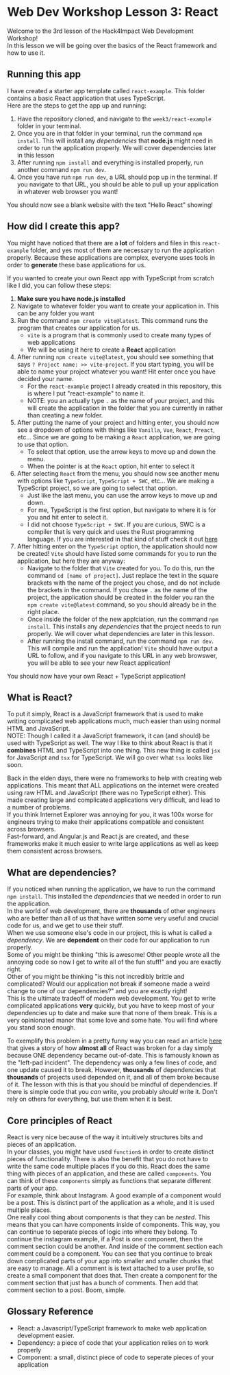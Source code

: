 # Web Dev Workshop Lesson 3: React
Welcome to the 3rd lesson of the Hack4Impact Web Development Workshop!  
In this lesson we will be going over the basics of the React framework and how to use it. 

## Running this app
I have created a starter app template called ```react-example```. This folder contains a basic React application that uses TypeScript.  
Here are the steps to get the app up and running:
1. Have the repository cloned, and navigate to the ```week3/react-example``` folder in your terminal.
1. Once you are in that folder in your terminal, run the command ```npm install```. This will install any *dependencies* that **node.js** might need in order to run the application properly. We will cover dependencies later in this lesson
1. After running ```npm install``` and everything is installed properly, run another command ```npm run dev```.
1. Once you have run ```npm run dev```, a URL should pop up in the terminal. If you navigate to that URL, you should be able to pull up your application in whatever web browser you want!

You should now see a blank website with the text "Hello React" showing!

## How did I create this app?
You might have noticed that there are a **lot** of folders and files in this ```react-example``` folder, and yes most of them are necessary to run the application properly. Because these applications are complex, everyone uses tools in order to **generate** these base applications for us. 

If you wanted to create your own React app with TypeScript from scratch like I did, you can follow these steps:
1. **Make sure you have node.js installed**
1. Navigate to whatever folder you want to create your application in. This can be any folder you want
1. Run the command ```npm create vite@latest```. This command runs the program that creates our application for us.
    - ```vite``` is a program that is commonly used to create many types of web applications
    - We will be using it here to create a **React** application
1. After running ```npm create vite@latest```, you should see something that says ```? Project name: >> vite-project```. If you start typing, you will be able to name your project whatever you want! Hit enter once you have decided your name.
    - For the ```react-example``` project I already created in this repository, this is where I put "react-example" to name it.
    - NOTE: you an actually type ```.``` as the name of your project, and this will create the application in the folder that you are currently in rather than creating a new folder. 
1. After putting the name of your project and hitting enter, you should now see a dropdown of options with things like ```Vanilla```, ```Vue```, ```React```, ```Preact```, etc... Since we are going to be making a ```React``` application, we are going to use that option. 
    - To select that option, use the arrow keys to move up and down the menu.
    - When the pointer is at the ```React``` option, hit enter to select it
1. After selecting ```React``` from the menu, you should now see another menu with options like ```TypeScript```, ```TypeScript + SWC```, etc... We are making a TypeScript project, so we are going to select that option.
    - Just like the last menu, you can use the arrow keys to move up and down.
    - For me, TypeScript is the first option, but navigate to where it is for you and hit enter to select it.
    - I did not choose ```TypeScript + SWC```. If you are curious, SWC is a compiler that is very quick and uses the Rust programming language. If you are interested in that kind of stuff check it out [here](https://swc.rs/)
1. After hitting enter on the ```TypeScript``` option, the application should now be created! ```Vite``` should have listed some commands for you to run the application, but here they are anyway:
    - Navigate to the folder that ```Vite``` created for you. To do this, run the command ```cd [name of project]```. Just replace the text in the square brackets with the name of the project you chose, and do not include the brackets in the command. If you chose ```.``` as the name of the project, the application should be created in the folder you ran the ```npm create vite@latest``` command, so you should already be in the right place.
    - Once inside the folder of the new applciation, run the command ```npm install```. This installs any *dependencies* that the project needs to run properly. We will cover what dependencies are later in this lesson.
    - After running the install command, run the command ```npm run dev```. This will compile and run the application! ```Vite``` should have output a URL to follow, and if you navigate to this URL in any web browswer, you will be able to see your new React application!

You should now have your own React + TypeScript application!

## What is React?
To put it simply, React is a JavaScript framework that is used to make writing complicated web applications much, much easier than using normal HTML and JavaScript.  
NOTE: Though I called it a JavaScript framework, it can (and should) be used with TypeScript as well. 
The way I like to think about React is that it **combines** HTML and TypeScript into one thing. This new thing is called ```jsx``` for JavaScript and ```tsx``` for TypeScript. We will go over what ```tsx``` looks like soon.   

Back in the elden days, there were no frameworks to help with creating web applications. This meant that ALL applications on the internet were created using raw HTML and JavaScript (there was no TypeScript either). This made creating large and complicated applications very difficult, and lead to a number of problems.  
If you think Internet Explorer was annoying for you, it was 100x worse for engineers trying to make their applications compatible and consistent across browsers.   
Fast-forward, and Angular.js and React.js are created, and these frameworks make it much easier to write large applications as well as keep them consistent across browsers.

## What are dependencies?
If you noticed when running the application, we have to run the command ```npm install```. This installed the *dependencies* that we needed in order to run the application.    
In the world of web development, there are **thousands** of other engineers who are better than all of us that have written some very useful and crucial code for us, and we get to use their stuff.  
When we use someone else's code in our project, this is what is called a *dependency*. We are **dependent** on their code for our application to run properly.    
Some of you might be thinking "this is awesome! Other people wrote all the annoying code so now I get to write all of the fun stuff!" and you are exactly right.    
Other of you might be thinking "is this not incredibly brittle and complicated? Would our application not break if someone made a weird change to one of our dependencies?"  and you are exactly right!   
This is the ultimate tradeoff of modern web development. You get to write complicated applications **very** quickly, but you have to keep most of your dependencies up to date and make sure that none of them break. This is a very opinionated manor that some love and some hate. You will find where you stand soon enough.   

To exemplify this problem in a pretty funny way you can read an article [here](https://qz.com/646467/how-one-programmer-broke-the-internet-by-deleting-a-tiny-piece-of-code) that gives a story of how **almost all** of React was broken for a day simply because ONE dependency became out-of-date. This is famously known as the "left-pad incident". The dependency was only a few lines of code, and one update caused it to break. However, **thousands** of dependencies that **thousands** of projects used depended on it, and all of them broke because of it. The lesson with this is that you should be mindful of  dependencies. If there is simple code that you *can* write, you probably *should* write it. Don't rely on others for everything, but use them when it is best.  

## Core principles of React
React is very nice because of the way it intuitively structures bits and pieces of an application.  
In your classes, you might have used ```function```s in order to create distinct pieces of functionality. There is also the benefit that you do not have to write the same code multiple places if you do this. React does the same thing with pieces of an application, and these are called ```components```. You can think of these ```components``` simply as functions that separate different parts of your app.    
For example, think about Instagram. A good example of a component would be a post. This is distinct part of the application as a whole, and it is used multiple places.   
One really cool thing about components is that they can be *nested*. This means that you can have components inside of components. This way, you can continue to seperate pieces of logic into where they belong. To continue the instagram example, if a Post is one component, then the comment section could be another. And inside of the comment section each comment could be a component. You can see that you continue to break down complicated parts of your app into smaller and smaller chunks that are easy to manage. All a comment is is text attached to a user profile, so create a small component that does that. Then create a component for the comment section that just has a bunch of comments. Then add that comment section to a post. Boom, simple.

## Glossary Reference
- React: a Javascript/TypeScript framework to make web application development easier.
- Dependency: a piece of code that your application relies on to work properly
- Component: a small, distinct piece of code to seperate pieces of your application